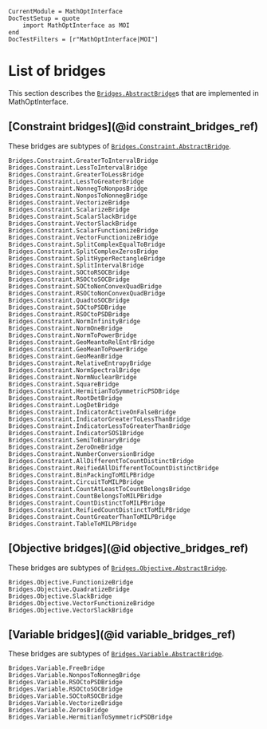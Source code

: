 ```@meta
CurrentModule = MathOptInterface
DocTestSetup = quote
    import MathOptInterface as MOI
end
DocTestFilters = [r"MathOptInterface|MOI"]
```

# List of bridges

This section describes the [`Bridges.AbstractBridge`](@ref)s that are
implemented in MathOptInterface.

## [Constraint bridges](@id constraint_bridges_ref)

These bridges are subtypes of [`Bridges.Constraint.AbstractBridge`](@ref).

```@docs
Bridges.Constraint.GreaterToIntervalBridge
Bridges.Constraint.LessToIntervalBridge
Bridges.Constraint.GreaterToLessBridge
Bridges.Constraint.LessToGreaterBridge
Bridges.Constraint.NonnegToNonposBridge
Bridges.Constraint.NonposToNonnegBridge
Bridges.Constraint.VectorizeBridge
Bridges.Constraint.ScalarizeBridge
Bridges.Constraint.ScalarSlackBridge
Bridges.Constraint.VectorSlackBridge
Bridges.Constraint.ScalarFunctionizeBridge
Bridges.Constraint.VectorFunctionizeBridge
Bridges.Constraint.SplitComplexEqualToBridge
Bridges.Constraint.SplitComplexZerosBridge
Bridges.Constraint.SplitHyperRectangleBridge
Bridges.Constraint.SplitIntervalBridge
Bridges.Constraint.SOCtoRSOCBridge
Bridges.Constraint.RSOCtoSOCBridge
Bridges.Constraint.SOCtoNonConvexQuadBridge
Bridges.Constraint.RSOCtoNonConvexQuadBridge
Bridges.Constraint.QuadtoSOCBridge
Bridges.Constraint.SOCtoPSDBridge
Bridges.Constraint.RSOCtoPSDBridge
Bridges.Constraint.NormInfinityBridge
Bridges.Constraint.NormOneBridge
Bridges.Constraint.NormToPowerBridge
Bridges.Constraint.GeoMeantoRelEntrBridge
Bridges.Constraint.GeoMeanToPowerBridge
Bridges.Constraint.GeoMeanBridge
Bridges.Constraint.RelativeEntropyBridge
Bridges.Constraint.NormSpectralBridge
Bridges.Constraint.NormNuclearBridge
Bridges.Constraint.SquareBridge
Bridges.Constraint.HermitianToSymmetricPSDBridge
Bridges.Constraint.RootDetBridge
Bridges.Constraint.LogDetBridge
Bridges.Constraint.IndicatorActiveOnFalseBridge
Bridges.Constraint.IndicatorGreaterToLessThanBridge
Bridges.Constraint.IndicatorLessToGreaterThanBridge
Bridges.Constraint.IndicatorSOS1Bridge
Bridges.Constraint.SemiToBinaryBridge
Bridges.Constraint.ZeroOneBridge
Bridges.Constraint.NumberConversionBridge
Bridges.Constraint.AllDifferentToCountDistinctBridge
Bridges.Constraint.ReifiedAllDifferentToCountDistinctBridge
Bridges.Constraint.BinPackingToMILPBridge
Bridges.Constraint.CircuitToMILPBridge
Bridges.Constraint.CountAtLeastToCountBelongsBridge
Bridges.Constraint.CountBelongsToMILPBridge
Bridges.Constraint.CountDistinctToMILPBridge
Bridges.Constraint.ReifiedCountDistinctToMILPBridge
Bridges.Constraint.CountGreaterThanToMILPBridge
Bridges.Constraint.TableToMILPBridge
```

## [Objective bridges](@id objective_bridges_ref)

These bridges are subtypes of [`Bridges.Objective.AbstractBridge`](@ref).

```@docs
Bridges.Objective.FunctionizeBridge
Bridges.Objective.QuadratizeBridge
Bridges.Objective.SlackBridge
Bridges.Objective.VectorFunctionizeBridge
Bridges.Objective.VectorSlackBridge
```

## [Variable bridges](@id variable_bridges_ref)

These bridges are subtypes of [`Bridges.Variable.AbstractBridge`](@ref).

```@docs
Bridges.Variable.FreeBridge
Bridges.Variable.NonposToNonnegBridge
Bridges.Variable.RSOCtoPSDBridge
Bridges.Variable.RSOCtoSOCBridge
Bridges.Variable.SOCtoRSOCBridge
Bridges.Variable.VectorizeBridge
Bridges.Variable.ZerosBridge
Bridges.Variable.HermitianToSymmetricPSDBridge
```
